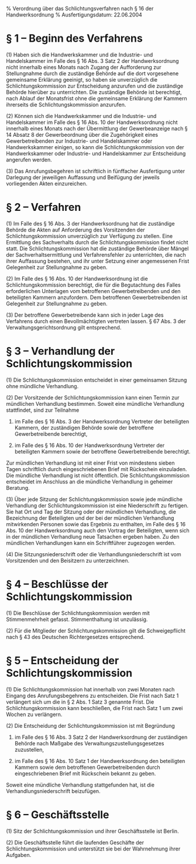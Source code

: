 % Verordnung über das Schlichtungsverfahren nach § 16 der Handwerksordnung
% Ausfertigungsdatum: 22.06.2004
 
# § 1 – Beginn des Verfahrens

(1) Haben sich die Handwerkskammer und die Industrie- und Handelskammer im Falle des § 16 Abs. 3 Satz 2 der Handwerksordnung nicht innerhalb eines Monats nach Zugang der Aufforderung zur Stellungnahme durch die zuständige Behörde auf die dort vorgesehene gemeinsame Erklärung geeinigt, so haben sie unverzüglich die Schlichtungskommission zur Entscheidung anzurufen und die zuständige Behörde hierüber zu unterrichten. Die zuständige Behörde ist berechtigt, nach Ablauf der Monatsfrist ohne die gemeinsame Erklärung der Kammern ihrerseits die Schlichtungskommission anzurufen.

(2) Können sich die Handwerkskammer und die Industrie- und Handelskammer im Falle des § 16 Abs. 10 der Handwerksordnung nicht innerhalb eines Monats nach der Übermittlung der Gewerbeanzeige nach § 14 Absatz 8 der Gewerbeordnung über die Zugehörigkeit eines Gewerbetreibenden zur Industrie- und Handelskammer oder Handwerkskammer einigen, so kann die Schlichtungskommission von der Handwerkskammer oder Industrie- und Handelskammer zur Entscheidung angerufen werden.

(3) Das Anrufungsbegehren ist schriftlich in fünffacher Ausfertigung unter Darlegung der jeweiligen Auffassung und Beifügung der jeweils vorliegenden Akten einzureichen.

# § 2 – Verfahren

(1) Im Falle des § 16 Abs. 3 der Handwerksordnung hat die zuständige Behörde die Akten auf Anforderung des Vorsitzenden der Schlichtungskommission unverzüglich zur Verfügung zu stellen. Eine Ermittlung des Sachverhalts durch die Schlichtungskommission findet nicht statt. Die Schlichtungskommission hat die zuständige Behörde über Mängel der Sachverhaltsermittlung und Verfahrensfehler zu unterrichten, die nach ihrer Auffassung bestehen, und ihr unter Setzung einer angemessenen Frist Gelegenheit zur Stellungnahme zu geben.

(2) Im Falle des § 16 Abs. 10 der Handwerksordnung ist die Schlichtungskommission berechtigt, die für die Begutachtung des Falles erforderlichen Unterlagen vom betroffenen Gewerbetreibenden und den beteiligten Kammern anzufordern. Dem betroffenen Gewerbetreibenden ist Gelegenheit zur Stellungnahme zu geben.

(3) Der betroffene Gewerbetreibende kann sich in jeder Lage des Verfahrens durch einen Bevollmächtigten vertreten lassen. § 67 Abs. 3 der Verwaltungsgerichtsordnung gilt entsprechend.

# § 3 – Verhandlung der Schlichtungskommission

(1) Die Schlichtungskommission entscheidet in einer gemeinsamen Sitzung ohne mündliche Verhandlung.

(2) Der Vorsitzende der Schlichtungskommission kann einen Termin zur mündlichen Verhandlung bestimmen. Soweit eine mündliche Verhandlung stattfindet, sind zur Teilnahme

1. im Falle des § 16 Abs. 3 der Handwerksordnung Vertreter der beteiligten Kammern, der zuständigen Behörde sowie der betroffene Gewerbetreibende berechtigt,

2. im Falle des § 16 Abs. 10 der Handwerksordnung Vertreter der beteiligten Kammern sowie der betroffene Gewerbetreibende berechtigt.

Zur mündlichen Verhandlung ist mit einer Frist von mindestens sieben Tagen schriftlich durch eingeschriebenen Brief mit Rückschein einzuladen. Die mündliche Verhandlung ist nicht öffentlich. Die Schlichtungskommission entscheidet im Anschluss an die mündliche Verhandlung in geheimer Beratung.

(3) Über jede Sitzung der Schlichtungskommission sowie jede mündliche Verhandlung der Schlichtungskommission ist eine Niederschrift zu fertigen. Sie hat Ort und Tag der Sitzung oder der mündlichen Verhandlung, die Bezeichnung der Beteiligten und der bei der mündlichen Verhandlung mitwirkenden Personen sowie das Ergebnis zu enthalten, im Falle des § 16 Abs. 10 der Handwerksordnung auch den Vortrag der Beteiligten, wenn sich in der mündlichen Verhandlung neue Tatsachen ergeben haben. Zu den mündlichen Verhandlungen kann ein Schriftführer zugezogen werden.

(4) Die Sitzungsniederschrift oder die Verhandlungsniederschrift ist vom Vorsitzenden und den Beisitzern zu unterzeichnen.

# § 4 – Beschlüsse der Schlichtungskommission

(1) Die Beschlüsse der Schlichtungskommission werden mit Stimmenmehrheit gefasst. Stimmenthaltung ist unzulässig.

(2) Für die Mitglieder der Schlichtungskommission gilt die Schweigepflicht nach § 43 des Deutschen Richtergesetzes entsprechend.

# § 5 – Entscheidung der Schlichtungskommission

(1) Die Schlichtungskommission hat innerhalb von zwei Monaten nach Eingang des Anrufungsbegehrens zu entscheiden. Die Frist nach Satz 1 verlängert sich um die in § 2 Abs. 1 Satz 3 genannte Frist. Die Schlichtungskommission kann beschließen, die Frist nach Satz 1 um zwei Wochen zu verlängern.

(2) Die Entscheidung der Schlichtungskommission ist mit Begründung

1. im Falle des § 16 Abs. 3 Satz 2 der Handwerksordnung der zuständigen Behörde nach Maßgabe des Verwaltungszustellungsgesetzes zuzustellen,

2. im Falle des § 16 Abs. 10 Satz 1 der Handwerksordnung den beteiligten Kammern sowie dem betroffenen Gewerbetreibenden durch eingeschriebenen Brief mit Rückschein bekannt zu geben.

Soweit eine mündliche Verhandlung stattgefunden hat, ist die Verhandlungsniederschrift beizufügen.

# § 6 – Geschäftsstelle

(1) Sitz der Schlichtungskommission und ihrer Geschäftsstelle ist Berlin.

(2) Die Geschäftsstelle führt die laufenden Geschäfte der Schlichtungskommission und unterstützt sie bei der Wahrnehmung ihrer Aufgaben.
